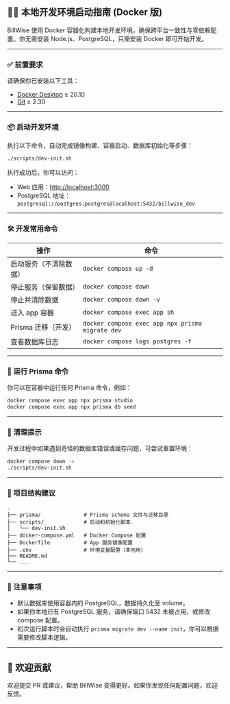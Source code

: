 ## 🧑‍💻 本地开发环境启动指南 (Docker 版)

BillWise 使用 Docker 容器化构建本地开发环境，确保跨平台一致性与零依赖配置。你无需安装 Node.js、PostgreSQL，只需安装 Docker 即可开始开发。

---

### ✅ 前置要求

请确保你已安装以下工具：

* [Docker Desktop](https://www.docker.com/products/docker-desktop) ≥ 20.10
* [Git](https://git-scm.com/) ≥ 2.30

---

### 📦 启动开发环境

执行以下命令，自动完成镜像构建、容器启动、数据库初始化等步骤：

```bash
./scripts/dev-init.sh
```

执行成功后，你可以访问：

* Web 应用：[http://localhost:3000](http://localhost:3000)
* PostgreSQL 地址：`postgresql://postgres:postgres@localhost:5432/billwise_dev`

---

### 🛠️ 开发常用命令

| 操作            | 命令                                               |
| ------------- | ------------------------------------------------ |
| 启动服务（不清除数据）   | `docker compose up -d`                           |
| 停止服务（保留数据）    | `docker compose down`                            |
| 停止并清除数据       | `docker compose down -v`                         |
| 进入 app 容器     | `docker compose exec app sh`                     |
| Prisma 迁移（开发） | `docker compose exec app npx prisma migrate dev` |
| 查看数据库日志       | `docker compose logs postgres -f`                |

---

### 🧪 运行 Prisma 命令

你可以在容器中运行任何 Prisma 命令，例如：

```bash
docker compose exec app npx prisma studio
docker compose exec app npx prisma db seed
```

---

### 🧼 清理提示

开发过程中如果遇到奇怪的数据库错误或缓存问题，可尝试重置环境：

```bash
docker compose down -v
./scripts/dev-init.sh
```

---

### 📁 项目结构建议

```
.
├── prisma/              # Prisma schema 文件与迁移目录
├── scripts/             # 启动和初始化脚本
│   └── dev-init.sh
├── docker-compose.yml   # Docker Compose 配置
├── Dockerfile           # App 服务镜像配置
├── .env                 # 环境变量配置（本地用）
├── README.md
└── ...
```

---

### 📌 注意事项

* 默认数据库使用容器内的 PostgreSQL，数据持久化至 volume。
* 如果你本地已有 PostgreSQL 服务，请确保端口 5432 未被占用，或修改 compose 配置。
* 初次运行脚本时会自动执行 `prisma migrate dev --name init`，你可以根据需要修改脚本逻辑。

---

## 🤝 欢迎贡献

欢迎提交 PR 或建议，帮助 BillWise 变得更好。如果你发现任何配置问题，欢迎反馈。
